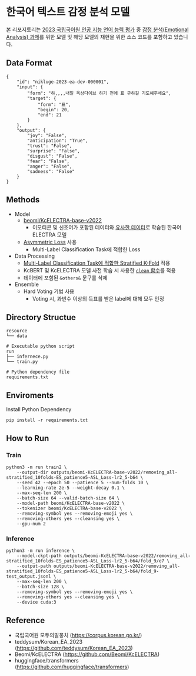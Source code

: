 # 한국어 텍스트 감정 분석 모델
본 리포지토리는 [2023 국립국어원 인공 지능 언어 능력 평가](https://corpus.korean.go.kr/taskOrdtm/taskList.do?taskOrdtmId=103) 중 [감정 분석(Emotional Analysis) 과제](https://corpus.korean.go.kr/taskOrdtm/taskList.do?taskOrdtmId=103)를 위한 모델 및 해당 모델의 재현을 위한 소스 코드를 포함하고 있습니다.

## Data Format
```
{
    "id": "nikluge-2023-ea-dev-000001",
    "input": {
        "form": "하,,,,내일 옥상다이브 하기 전에 표 구하길 기도해주세요",
        "target": {
            "form": "표",
            "begin": 20,
            "end": 21
        }
    },
    "output": {
        "joy": "False",
        "anticipation": "True",
        "trust": "False",
        "surprise": "False",
        "disgust": "False",
        "fear": "False",
        "anger": "False",
        "sadness": "False"
    }
}
```

## Methods
- Model
    - [beomi/KcELECTRA-base-v2022](https://huggingface.co/beomi/KcELECTRA-base-v2022)
        - 이모티콘 및 신조어가 포함된 데이터와 [유사한 데이터](https://github.com/Beomi/KcBERT/releases/tag/v2022.3Q)로 학습된 한국어 ELECTRA 모델
    - [Asymmetric Loss](https://arxiv.org/abs/2009.14119) 사용 
        - Multi-Label Classification Task에 적합한 Loss
- Data Processing
    - [Multi-Label Classification Task에 적합한 Stratified K-Fold](https://github.com/trent-b/iterative-stratification#multilabelstratifiedkfold) 적용
    - KcBERT 및 KcELECTRA 모델 사전 학습 시 사용한 [`clean` 함수](https://github.com/Beomi/KcBERT#preprocessing)를 적용
    - 데이터에 포함된 `&others&` 문구를 삭제
- Ensemble
    - Hard Voting 기법 사용
        - Voting 시, 과반수 이상의 득표를 받은 label에 대해 모두 인정

## Directory Structue
```
resource
└── data

# Executable python script
run
├── infernece.py
└── train.py

# Python dependency file
requirements.txt
```


## Enviroments

Install Python Dependency
```
pip install -r requirements.txt
```

## How to Run
### Train

```
python3 -m run train2 \
    --output-dir outputs/beomi-KcELECTRA-base-v2022/removing_all-stratified_10folds-ES_patience5-ASL_Loss-lr2_5-b64 \
    --seed 42 --epoch 50 --patience 5 --num-folds 10 \
    --learning-rate 2e-5 --weight-decay 0.1 \
    --max-seq-len 200 \
    --batch-size 64 --valid-batch-size 64 \
    --model-path beomi/KcELECTRA-base-v2022 \
    --tokenizer beomi/KcELECTRA-base-v2022 \
    --removing-symbol yes --removing-emoji yes \
    --removing-others yes --cleansing yes \
    --gpu-num 2
```

### Inference

```
python3 -m run inference \
    --model-ckpt-path outputs/beomi-KcELECTRA-base-v2022/removing_all-stratified_10folds-ES_patience5-ASL_Loss-lr2_5-b64/fold_9/e7 \
    --output-path outputs/beomi-KcELECTRA-base-v2022/removing_all-stratified_10folds-ES_patience5-ASL_Loss-lr2_5-b64/fold_9-test_output.jsonl \
    --max-seq-len 200 \
    --batch-size 128 \
    --removing-symbol yes --removing-emoji yes \
    --removing-others yes --cleansing yes \
    --device cuda:3
```

## Reference
- 국립국어원 모두의말뭉치 (https://corpus.korean.go.kr/)  
- teddysum/Korean_EA_2023 (https://github.com/teddysum/Korean_EA_2023)
- Beomi/KcELECTRA (https://github.com/Beomi/KcELECTRA)
- huggingface/transformers (https://github.com/huggingface/transformers)  
